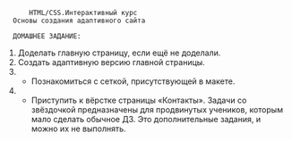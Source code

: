           HTML/CSS.Интерактивный курс
      Основы создания адаптивного сайта

      ДОМАШНЕЕ ЗАДАНИЕ:
1. Доделать главную страницу, если ещё не доделали.
2. Создать адаптивную версию главной страницы.
3. * Познакомиться с сеткой, присутствующей в макете.
4. * Приступить к вёрстке страницы «Контакты».
  Задачи со звёздочкой предназначены для продвинутых учеников, которым мало сделать обычное ДЗ.
  Это дополнительные задания, и можно их не выполнять.
